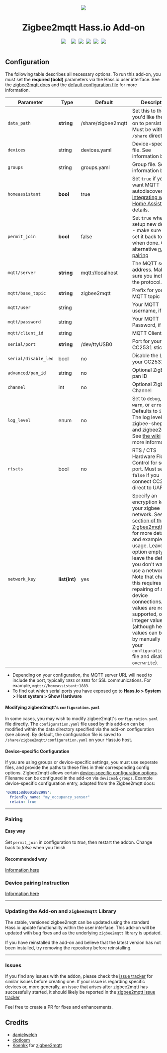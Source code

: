 <div align="center">
<img src="https://github.com/HomeMateVN/ha/raw/master/images/zigbee2mqtt.png"/>
<h1>Zigbee2mqtt Hass.io Add-on</h1>
<div style="display: flex; justify-content: center;">
  <a style="margin-right: 0.5rem;" href="https://travis-ci.org/homematevn/zigbee2mqtt">
    <img src="https://img.shields.io/travis/homematevn/zigbee2mqtt.svg?style=flat-square&logo=travis">
  </a>
  <a style="margin-left: 0.5rem;" href="">
    <img src="https://img.shields.io/badge/armhf-yes-green.svg">
  </a>
  <a style="margin-left: 0.5rem;" href="">
    <img src="https://img.shields.io/badge/armv7-yes-green.svg">
  </a>
  <a style="margin-left: 0.5rem;" href="">
    <img src="https://img.shields.io/badge/aarch64-yes-green.svg">
  </a>
  <a style="margin-left: 0.5rem;" href="">
    <img src="https://img.shields.io/badge/amd64-yes-green.svg">
  </a>
  <a style="margin-left: 0.5rem;" href="">
    <img src="https://img.shields.io/badge/i386-yes-green.svg">
  </a>
</div>
<br>
</div>

## Configuration

The following table describes all necessary options. To run this add-on, you must set the **required (bold)** parameters via the Hass.io user interface. See the [zigbee2mqtt docs](https://www.zigbee2mqtt.io/configuration/configuration.html) and the [default configuration file](https://github.com/Koenkk/zigbee2mqtt/blob/master/data/configuration.yaml) for more information.

|Parameter|Type|Default|Description|
|---------|----|--------|-----------|
|`data_path`|**string**|/share/zigbee2mqtt|Set this to the path you'd like the add-on to persist data. Must be within the `/share` directory.|
|`devices`|string|devices.yaml|Device-specific file. See information below.|
|`groups`|string|groups.yaml|Group file. See information below.|
|`homeassistant`|**bool**|true|Set `true` if you want MQTT autodiscovery. See [Integrating with Home Assistant](https://www.zigbee2mqtt.io/integration/home_assistant.html) for details.|
|`permit_join`|**bool**|false|Set `true` when you setup new devices - make sure you set it back to `false` when done. Or alternative [runtime pairing](https://github.com/danielwelch/hassio-zigbee2mqtt#pairing)|
|`mqtt/server`|**string**|mqtt://localhost|The MQTT server address. Make sure you include the protocol.|
|`mqtt/base_topic`|**string**|zigbee2mqtt|Prefix for your MQTT topic|
|`mqtt/user`|string| |Your MQTT username, if set.|
|`mqtt/password`|string| |Your MQTT Password, if set.|
|`mqtt/client_id`|string| |MQTT ClientID|
|`serial/port`|**string**|/dev/ttyUSB0|Port for your CC2531 stick.|
|`serial/disable_led`|bool|no|Disable the LED of your CC2531 stick.|
|`advanced/pan_id`|string|no|Optional ZigBee pan ID|
|`channel`|int|no|Optional Zigbee Channel|
|`log_level`|enum|no|Set to `debug`, `info`, `warn`, or `error`. Defaults to `info`. The log level for zigbee-shepherd and zigbee2mqtt. See [the wiki](https://www.zigbee2mqtt.io/how_tos/how_to_debug.html) for more information.|
|`rtscts`|bool|no|RTS / CTS Hardware Flow Control for serial port. Must set to `false` if you connect CC2530 direct to UART port|
|`network_key`|**list(int)**|yes|Specify an encryption key for your zigbee network. See [this section of the Zigbee2mqtt docs](https://www.zigbee2mqtt.io/how_tos/how_to_secure_network.html) for more details and example usage. Leave this option empty (i.e. leave the default) if you don't want to use a network key. Note that changing this requires repairing of all device connections. Hex values are not supported, only integer values (although hex values can be used by manually editing your `configuration.yaml` file and disabling `overwrite`).|

- Depending on your configuration, the MQTT server URL will need to include the port, typically `1883` or `8883` for SSL communications. For example, `mqtt://homeassistant:1883`.
- To find out which serial ports you have exposed go to **Hass.io > System > Host system > Show Hardware**

#### Modifying zigbee2mqtt's `configuration.yaml`
In some cases, you may wish to modify zigbee2mqtt's `configuration.yaml` file directly. The `configuration.yaml` file used by this add-on can be modified within the data directory specified via the add-on configuration (see above). By default, the configuration file is saved to `/share/zigbee2mqtt/configuration.yaml` on your Hass.io host. 

#### Device-specific Configuration
If you are using groups or device-specific settings, you must use seperate files, and provide the paths to these files in their corresponding config options.
Zigbee2mqtt allows certain [device-specific configuration options](https://www.zigbee2mqtt.io/configuration/device_specific_configuration.html). Filename can be configured in the add-on via `devices`& `groups`. Example device-specific configuration entry, adapted from the Zigbee2mqtt docs:

```yaml
'0x00158d0001d82999':
  friendly_name: "my_occupancy_sensor"
  retain: true
```

---
### Pairing

#### Easy way

Set `permit_join` in configuration to *true*, then restart the addon. Change back to *false* when you finish.

#### Recommended way 

[Information here](https://github.com/ttvt/hassio/blob/master/zigbee2mqtt/PAIRING.md)

### Device pairing Instruction

[Information here](https://www.zigbee2mqtt.io/information/supported_devices.html)

---
### Updating the Add-on and `zigbee2mqtt` Library

The stable, versioned zigbee2mqtt can be updated using the standard Hass.io update functionality within the user interface. This add-on will be updated with bug fixes and as the underlying `zigbee2mqtt` library is updated.

If you have reinstalled the add-on and believe that the latest version has not been installed, try removing the repository before reinstalling.

----
### Issues

If you find any issues with the addon, please check the [issue tracker](https://github.com/danielwelch/hassio-zigbee2mqtt/issues) for similar issues before creating one. If your issue is regarding specific devices or, more generally, an issue that arises after zigbee2mqtt has successfully started, it should likely be reported in the [zigbee2mqtt issue tracker](https://github.com/Koenkk/zigbee2mqtt/issues)

Feel free to create a PR for fixes and enhancements. 

## Credits
- [danielwelch](https://github.com/danielwelch)
- [ciotlosm](https://github.com/ciotlosm)
- [Koenkk](https://github.com/Koenkk) for [zigbee2mqtt](https://github.com/Koenkk/zigbee2mqtt)

